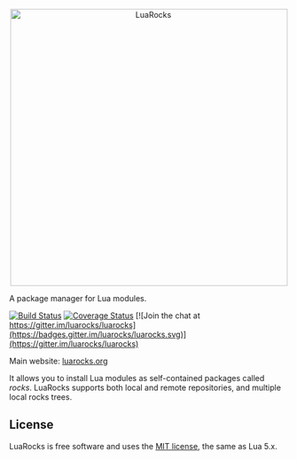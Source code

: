 <p align="center"><a href="https://luarocks.org"><img border="0" src="https://luarocks.github.io/luarocks/luarocks.png" alt="LuaRocks" width="500px"></a></p>

A package manager for Lua modules.

[![Build Status](https://github.com/luarocks/luarocks/actions/workflows/test.yml/badge.svg)](https://github.com/luarocks/luarocks/actions)
[![Coverage Status](https://codecov.io/gh/luarocks/luarocks/branch/main/graph/badge.svg)](https://app.codecov.io/gh/luarocks/luarocks/tree/main)
[![Join the chat at https://gitter.im/luarocks/luarocks](https://badges.gitter.im/luarocks/luarocks.svg)](https://gitter.im/luarocks/luarocks)

Main website: [luarocks.org](https://luarocks.org)

It allows you to install Lua modules as self-contained packages called
*rocks*. LuaRocks supports both local and remote repositories, and
multiple local rocks trees.

## License

LuaRocks is free software and uses the [MIT license](http://luarocks.org/en/License), the same as Lua 5.x.
